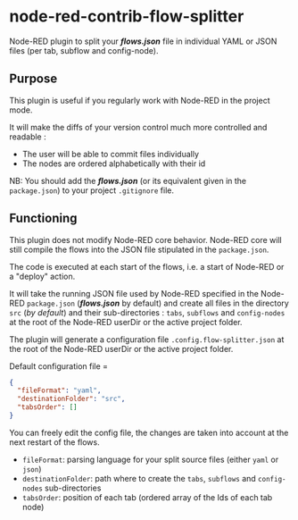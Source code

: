 # node-red-contrib-flow-splitter

Node-RED plugin to split your **_flows.json_** file in individual YAML or JSON files (per tab, subflow and config-node).

## Purpose

This plugin is useful if you regularly work with Node-RED in the project mode.

It will make the diffs of your version control much more controlled and readable :

- The user will be able to commit files individually
- The nodes are ordered alphabetically with their id

NB: You should add the **_flows.json_** (or its equivalent given in the `package.json`) to your project `.gitignore` file.

## Functioning

This plugin does not modify Node-RED core behavior. Node-RED core will still compile the flows into the JSON file stipulated in the `package.json`.

The code is executed at each start of the flows, i.e. a start of Node-RED or a "deploy" action.

It will take the running JSON file used by Node-RED specified in the Node-RED `package.json` (**_flows.json_** by default) and create all files in the directory `src` (_by default_) and their sub-directories : `tabs`, `subflows` and `config-nodes` at the root of the Node-RED userDir or the active project folder.

The plugin will generate a configuration file `.config.flow-splitter.json` at the root of the Node-RED userDir or the active project folder.

Default configuration file =

```json
{
  "fileFormat": "yaml",
  "destinationFolder": "src",
  "tabsOrder": []
}
```

You can freely edit the config file, the changes are taken into account at the next restart of the flows.

- `fileFormat`: parsing language for your split source files (either `yaml` or `json`)
- `destinationFolder`: path where to create the `tabs`, `subflows` and `config-nodes` sub-directories
- `tabsOrder`: position of each tab (ordered array of the Ids of each tab node)
